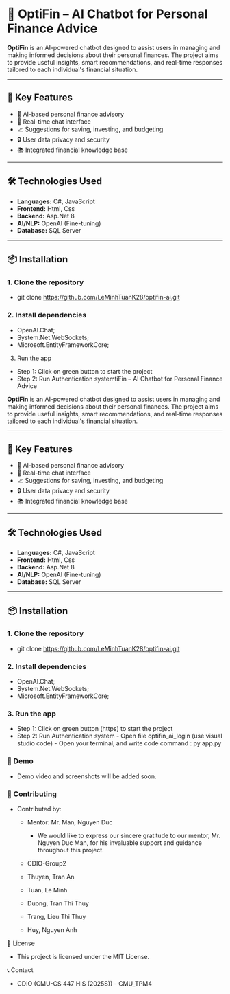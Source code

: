 # 💬 OptiFin – AI Chatbot for Personal Finance Advice

**OptiFin** is an AI-powered chatbot designed to assist users in managing and making informed decisions about their personal finances. The project aims to provide useful insights, smart recommendations, and real-time responses tailored to each individual's financial situation.

---

## 🚀 Key Features

- 🧠 AI-based personal finance advisory
- 💬 Real-time chat interface
- 📈 Suggestions for saving, investing, and budgeting
- 🔒 User data privacy and security
- 📚 Integrated financial knowledge base

---

## 🛠️ Technologies Used

- **Languages:** C#, JavaScript
- **Frontend:** Html, Css
- **Backend:** Asp.Net 8
- **AI/NLP:** OpenAI (Fine-tuning)
- **Database:** SQL Server


---

## 📦 Installation

### 1. Clone the repository

- git clone https://github.com/LeMinhTuanK28/optifin-ai.git

### 2. Install dependencies

- OpenAI.Chat;
- System.Net.WebSockets;
- Microsoft.EntityFrameworkCore;
  
3. Run the app

- Step 1: Click on green button to start the project
- Step 2: Run Authentication systemtiFin – AI Chatbot for Personal Finance Advice

**OptiFin** is an AI-powered chatbot designed to assist users in managing and making informed decisions about their personal finances. The project aims to provide useful insights, smart recommendations, and real-time responses tailored to each individual's financial situation.

---

## 🚀 Key Features

- 🧠 AI-based personal finance advisory
- 💬 Real-time chat interface
- 📈 Suggestions for saving, investing, and budgeting
- 🔒 User data privacy and security
- 📚 Integrated financial knowledge base

---

## 🛠️ Technologies Used

- **Languages:** C#, JavaScript
- **Frontend:** Html, Css
- **Backend:** Asp.Net 8
- **AI/NLP:** OpenAI (Fine-tuning)
- **Database:** SQL Server


---

## 📦 Installation

### 1. Clone the repository

- git clone https://github.com/LeMinhTuanK28/optifin-ai.git

### 2. Install dependencies

- OpenAI.Chat;
- System.Net.WebSockets;
- Microsoft.EntityFrameworkCore;
  
### 3. Run the app

- Step 1: Click on green button (https) to start the project
- Step 2: Run Authentication system
        - Open file optifin_ai_login (use visual studio code)
        - Open your terminal, and write code command : py app.py

### 🧪 Demo
- Demo video and screenshots will be added soon.

### 🤝 Contributing
- Contributed by: 

  - Mentor: Mr. Man, Nguyen Duc
    - We would like to express our sincere gratitude to our mentor, Mr. Nguyen Duc Man, for his invaluable support and guidance throughout this project.
    
  - CDIO-Group2
   - Thuyen, Tran An 
   - Tuan, Le Minh 
   - Duong, Tran Thi Thuy 
   - Trang, Lieu Thi Thuy 
   - Huy, Nguyen Anh 

📜 License
- This project is licensed under the MIT License.

📞 Contact
- CDIO (CMU-CS 447 HIS (2025S)) - CMU_TPM4


